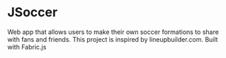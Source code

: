 # JSoccer
Web app that allows users to make their own soccer formations to share with fans and friends. This project is inspired by lineupbuilder.com. Built with Fabric.js
